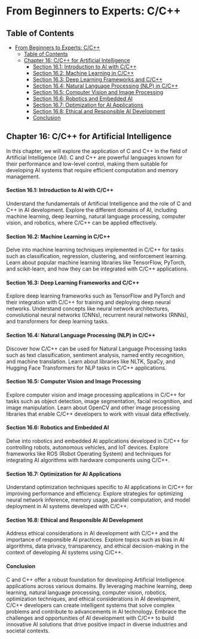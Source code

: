 # From Beginners to Experts: C/C++
## Table of Contents
- [From Beginners to Experts: C/C++](#from-beginners-to-experts-cc)
  - [Table of Contents](#table-of-contents)
  - [Chapter 16: C/C++ for Artificial Intelligence](#chapter-16-cc-for-artificial-intelligence)
      - [Section 16.1: Introduction to AI with C/C++](#section-161-introduction-to-ai-with-cc)
      - [Section 16.2: Machine Learning in C/C++](#section-162-machine-learning-in-cc)
      - [Section 16.3: Deep Learning Frameworks and C/C++](#section-163-deep-learning-frameworks-and-cc)
      - [Section 16.4: Natural Language Processing (NLP) in C/C++](#section-164-natural-language-processing-nlp-in-cc)
      - [Section 16.5: Computer Vision and Image Processing](#section-165-computer-vision-and-image-processing)
      - [Section 16.6: Robotics and Embedded AI](#section-166-robotics-and-embedded-ai)
      - [Section 16.7: Optimization for AI Applications](#section-167-optimization-for-ai-applications)
      - [Section 16.8: Ethical and Responsible AI Development](#section-168-ethical-and-responsible-ai-development)
      - [Conclusion](#conclusion)

## Chapter 16: C/C++ for Artificial Intelligence

In this chapter, we will explore the application of C and C++ in the field of Artificial Intelligence (AI). C and C++ are powerful languages known for their performance and low-level control, making them suitable for developing AI systems that require efficient computation and memory management.

#### Section 16.1: Introduction to AI with C/C++

Understand the fundamentals of Artificial Intelligence and the role of C and C++ in AI development. Explore the different domains of AI, including machine learning, deep learning, natural language processing, computer vision, and robotics, where C/C++ can be applied effectively.

#### Section 16.2: Machine Learning in C/C++

Delve into machine learning techniques implemented in C/C++ for tasks such as classification, regression, clustering, and reinforcement learning. Learn about popular machine learning libraries like TensorFlow, PyTorch, and scikit-learn, and how they can be integrated with C/C++ applications.

#### Section 16.3: Deep Learning Frameworks and C/C++

Explore deep learning frameworks such as TensorFlow and PyTorch and their integration with C/C++ for training and deploying deep neural networks. Understand concepts like neural network architectures, convolutional neural networks (CNNs), recurrent neural networks (RNNs), and transformers for deep learning tasks.

#### Section 16.4: Natural Language Processing (NLP) in C/C++

Discover how C/C++ can be used for Natural Language Processing tasks such as text classification, sentiment analysis, named entity recognition, and machine translation. Learn about libraries like NLTK, SpaCy, and Hugging Face Transformers for NLP tasks in C/C++ applications.

#### Section 16.5: Computer Vision and Image Processing

Explore computer vision and image processing applications in C/C++ for tasks such as object detection, image segmentation, facial recognition, and image manipulation. Learn about OpenCV and other image processing libraries that enable C/C++ developers to work with visual data effectively.

#### Section 16.6: Robotics and Embedded AI

Delve into robotics and embedded AI applications developed in C/C++ for controlling robots, autonomous vehicles, and IoT devices. Explore frameworks like ROS (Robot Operating System) and techniques for integrating AI algorithms with hardware components using C/C++.

#### Section 16.7: Optimization for AI Applications

Understand optimization techniques specific to AI applications in C/C++ for improving performance and efficiency. Explore strategies for optimizing neural network inference, memory usage, parallel computation, and model deployment in AI systems developed with C/C++.

#### Section 16.8: Ethical and Responsible AI Development

Address ethical considerations in AI development with C/C++ and the importance of responsible AI practices. Explore topics such as bias in AI algorithms, data privacy, transparency, and ethical decision-making in the context of developing AI systems using C/C++.

#### Conclusion

C and C++ offer a robust foundation for developing Artificial Intelligence applications across various domains. By leveraging machine learning, deep learning, natural language processing, computer vision, robotics, optimization techniques, and ethical considerations in AI development, C/C++ developers can create intelligent systems that solve complex problems and contribute to advancements in AI technology. Embrace the challenges and opportunities of AI development with C/C++ to build innovative AI solutions that drive positive impact in diverse industries and societal contexts.